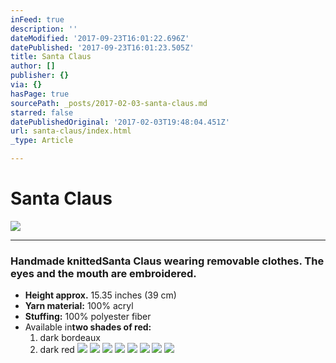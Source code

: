 ```yaml
---
inFeed: true
description: ''
dateModified: '2017-09-23T16:01:22.696Z'
datePublished: '2017-09-23T16:01:23.505Z'
title: Santa Claus
author: []
publisher: {}
via: {}
hasPage: true
sourcePath: _posts/2017-02-03-santa-claus.md
starred: false
datePublishedOriginal: '2017-02-03T19:48:04.451Z'
url: santa-claus/index.html
_type: Article

---
```

# **Santa Claus**
![](https://the-grid-user-content.s3-us-west-2.amazonaws.com/0a1bc52d-ab75-4c17-bbd0-578c7f770259.jpg)

---

### Handmade knitted**Santa Claus** wearing removable clothes. The eyes and the mouth are embroidered.

* **Height approx.** 15.35 inches (39 cm)
* **Yarn material:** 100% acryl
* **Stuffing:** 100% polyester fiber
* Available in**two shades of red:**
  1. dark bordeaux
  2. dark red
![](https://the-grid-user-content.s3-us-west-2.amazonaws.com/a674f8ec-1e24-4140-990c-e2981e24b39a.jpg)
![](https://the-grid-user-content.s3-us-west-2.amazonaws.com/b42ed13e-47a7-4780-b983-ba823568d4b8.jpg)
![](https://the-grid-user-content.s3-us-west-2.amazonaws.com/f788cc22-67f9-4159-a6ce-9e880800a63a.jpg)
![](https://the-grid-user-content.s3-us-west-2.amazonaws.com/e0b3e087-0486-46d4-91d4-4275c0dcf272.jpg)
![](https://the-grid-user-content.s3-us-west-2.amazonaws.com/c8674fe0-0e49-43cb-893e-7996f5daee78.jpg)
![](https://the-grid-user-content.s3-us-west-2.amazonaws.com/bb0ae338-3db7-45ce-903e-2b88f4e889dd.jpg)
![](https://the-grid-user-content.s3-us-west-2.amazonaws.com/786580c4-7c0a-417a-9cf5-7b671a60e7ce.jpg)
![](https://the-grid-user-content.s3-us-west-2.amazonaws.com/80a0f120-b428-4454-9f39-302592a3a1e5.jpg)